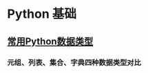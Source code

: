 # Python 基础

## [常用Python数据类型](https://github.com/elthe/LearnPythonStats/ipynb/base_data_type.ipynb)
### 元组、列表、集合、字典四种数据类型对比

